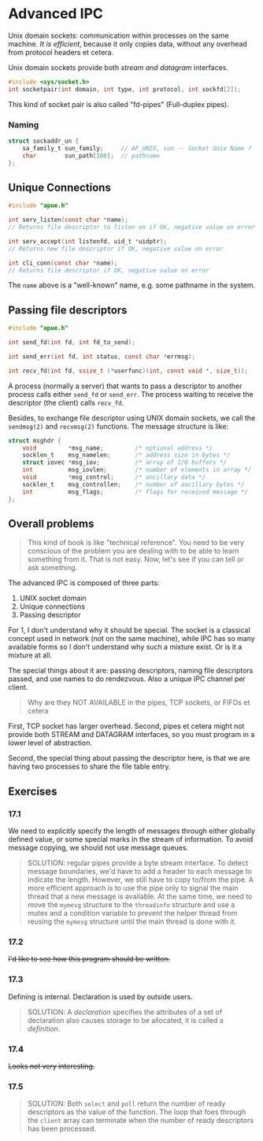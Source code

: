 # Advanced IPC

Unix domain sockets: communication within processes on the same machine. *It is efficient*, because it only copies data, without any overhead from protocol headers et cetera.

Unix domain sockets provide both *stream and datagram* interfaces.

```c
#include <sys/socket.h>
int socketpair(int domain, int type, int protocol, int sockfd[2]);
```
This kind of socket pair is also called "fd-pipes" (Full-duplex pipes).

### Naming

```c
struct sockaddr_un {
    sa_family_t sun_family;     // AF_UNIX, sun -- Socket Unix Name ?
    char        sun_path[108];  // pathname
};
```

## Unique Connections

```c
#include "apue.h"

int serv_listen(const char *name);
// Returns file descriptor to listen on if OK, negative value on error

int serv_accept(int listenfd, uid_t *uidptr);
// Returns new file descriptor if OK, negative value on error

int cli_conn(const char *name);
// Returns file descriptor if OK, negative value on error

```

The `name` above is a "well-known" name, e.g. some pathname in the system.

## Passing file descriptors
```c
#include "apue.h"

int send_fd(int fd, int fd_to_send);

int send_err(int fd, int status, const char *errmsg);

int recv_fd(int fd, ssize_t (*userfunc)(int, const void *, size_t));
```

A process (normally a server) that wants to pass a descriptor to another process calls either `send_fd` or `send_err`. The process waiting to receive the descriptor (the client) calls `recv_fd`.

Besides, to exchange file descriptor using UNIX domain sockets, we call the `sendmsg(2)` and `recvmsg(2)` functions. The message structure is like:

```c
struct msghdr {
    void         *msg_name;         /* optional address */
    socklen_t    msg_namelen;       /* address size in bytes */
    struct iovec *msg_iov;          /* array of I/O buffers */
    int          msg_iovlen;        /* number of elements in array */
    void         *msg_control;      /* ancillary data */
    socklen_t    msg_controllen;    /* number of ancillary bytes */
    int          msg_flags;         /* flags for received message */
};
```

## Overall problems
> This kind of book is like "technical reference". You need to be very conscious of the problem you are dealing with to be able to learn something from it. That is not easy. Now, let's see if you can tell or ask something.

The advanced IPC is composed of three parts:

1. UNIX socket domain
2. Unique connections
3. Passing descriptor

For 1, I don't understand why it should be special. The socket is a classical concept used in network (not on the same machine), while IPC has so many available forms so I don't understand why such a mixture exist. Or is it a mixture at all.

The special things about it are: passing descriptors, naming file descriptors passed, and use names to do rendezvous. Also a unique IPC channel per client.

> Why are they NOT AVAILABLE in the pipes, TCP sockets, or FIFOs et cetera

First, TCP socket has larger overhead. Second, pipes et cetera might not provide both STREAM and DATAGRAM interfaces, so you must program in a lower level of abstraction.

Second, the special thing about passing the descriptor here, is that we are having two processes to share the file table entry.

## Exercises
### 17.1
We need to explicitly specify the length of messages through either globally defined value, or some special marks in the stream of information. To avoid message copying, we should not use message queues.

> SOLUTION: regular pipes provide a byte stream interface. To detect message boundaries, we'd have to add a header to each message to indicate the length. However, we still have to copy to/from the pipe. A more efficient approach is to use the pipe only to signal the main thread that a new message is available. At the same time, we need to move the `mymesg` structure to the `threadinfo` structure and use a mutex and a condition variable to prevent the helper thread from reusing the `mymesg` structure until the main thread is done with it.

### 17.2
<del>I'd like to see how this program should be written.</del>

### 17.3
Defining is internal. Declaration is used by outside users.

> SOLUTION: A *declaration* specifies the attributes of a set of declaration also causes storage to be allocated, it is called a *definition*.


### 17.4
<del>Looks not very interesting.</del>

### 17.5
> SOLUTION: Both `select` and `poll` return the number of ready descriptors as the value of the function. The loop that foes through the `client` array can terminate when the number of ready descriptors has been processed.







